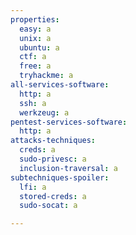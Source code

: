 ```yaml
---
properties:
  easy: a
  unix: a
  ubuntu: a
  ctf: a
  free: a
  tryhackme: a
all-services-software:
  http: a
  ssh: a
  werkzeug: a
pentest-services-software:
  http: a
attacks-techniques:
  creds: a
  sudo-privesc: a
  inclusion-traversal: a
subtechniques-spoiler:
  lfi: a
  stored-creds: a
  sudo-socat: a

---
```

